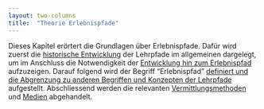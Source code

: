 ```yaml
---
layout: two-columns
title:  "Theorie Erlebnispfade"
---
```

Dieses Kapitel erörtert die Grundlagen über Erlebnispfade. Dafür wird zuerst die [historische Entwicklung][1] der Lehrpfade im allgemeinen dargelegt, um im Anschluss die Notwendigkeit der [Entwicklung hin zum Erlebnispfad][2] aufzuzeigen. Darauf folgend wird der Begriff “Erlebnispfad” [definiert und die Abgrenzung zu anderen Begriffen und Konzepten der Lehrpfade][3] aufgestellt. Abschliessend werden die relevanten [Vermittlungsmethoden][4] und [Medien][5] abgehandelt.

[1]: historische-entwicklung/
[2]: vom-lehrpfad-zum-erlebnispfad/
[3]: definition-und-abgrenzung-des-erlebnispfades/
[4]: vermittlungsmethoden/
[5]: medien/
